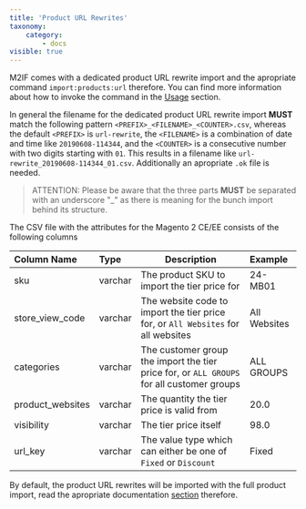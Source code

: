 ```yaml
---
title: 'Product URL Rewrites'
taxonomy:
    category:
        - docs
visible: true
---
```


M2IF comes with a dedicated product URL rewrite import and the apropriate command `import:products:url` therefore. You can find more information about how to invoke the command in the [Usage](/getting-started/usage) section.

In general the filename for the dedicated product URL rewrite import **MUST** match the following pattern `<PREFIX>_<FILENAME>_<COUNTER>.csv`, whereas the default `<PREFIX>` is `url-rewrite`, the `<FILENAME>` is a combination of date and time like `20190608-114344`, and the `<COUNTER>` is a consecutive number with two digits starting with `01`. This results in a filename like `url-rewrite_20190608-114344_01.csv`. Additionally an apropriate `.ok` file is needed.

> ATTENTION: Please be aware that the three parts **MUST** be separated with an underscore "_" as there is meaning for the bunch import behind its structure.

The CSV file with the attributes for the Magento 2 CE/EE consists of the following columns

| Column Name      | Type     | Description                                                                               | Example      |
|:-----------------|:---------|-------------------------------------------------------------------------------------------|:-------------|
| sku              | varchar  | The product SKU to import the tier price for                                              |      24-MB01 |
| store_view_code  | varchar  | The website code to import the tier price for, or `All Websites` for all websites         | All Websites |
| categories       | varchar  | The customer group the import the tier price for, or `ALL GROUPS` for all customer groups |   ALL GROUPS |
| product_websites | varchar  | The quantity the tier price is valid from                                                 |         20.0 |
| visibility       | varchar  | The tier price itself                                                                     |         98.0 |
| url_key          | varchar  | The value type which can either be one of `Fixed` or `Discount`                           |        Fixed |

By default, the product URL rewrites will be imported with the full product import, read the apropriate documentation [section](https://docs.m2if.com/file-structure/product-import) therefore.
